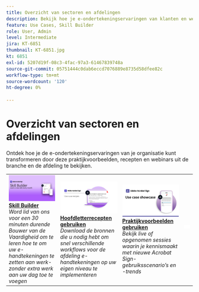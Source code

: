 ```yaml
---
title: Overzicht van sectoren en afdelingen
description: Bekijk hoe je e-ondertekeningservaringen van klanten en werknemers kunt transformeren via deze gebruiksscenario’s, recepten en webinars uit de echte industrie en afdelingen
feature: Use Cases, Skill Builder
role: User, Admin
level: Intermediate
jira: KT-6851
thumbnail: KT-6851.jpg
kt: 6851
exl-id: 5207d19f-08c3-4fac-97a3-61467839748a
source-git-commit: 05751444c0dab6eccd7076889e8735d58dfee82c
workflow-type: tm+mt
source-wordcount: '120'
ht-degree: 0%

---
```


# Overzicht van sectoren en afdelingen

Ontdek hoe je de e-ondertekeningservaringen van je organisatie kunt transformeren door deze praktijkvoorbeelden, recepten en webinars uit de branche en de afdeling te bekijken.

<table style="table-layout:fixed">
<tr>
  <td>
    <a href="innovation-series.md">
      <img alt="Skill Builder" src="../assets/SB_1280.jpg" />
    </a>
    <div>
    <a href="innovation-series.md"><strong>Skill Builder</strong></a>
    </div>
    <em>Word lid van ons voor een 30 minuten durende Bouwer van de Vaardigheid om te leren hoe te om uw e-handtekeningen te zetten aan werk-zonder extra werk aan uw dag toe te voegen</em>
    <br>
  </td>
  <td>
    <a href="recipes.md">
      <img alt="Hoofdletterrecepten gebruiken" src="../assets/Expand_RecipeR.png" />
    </a>
    <div>
    <a href="recipes.md"><strong>Hoofdletterrecepten gebruiken</strong></a>
    </div>
    <em>Download de bronnen die u nodig hebt om snel verschillende workflows voor de afdeling e-handtekeningen op uw eigen niveau te implementeren</em>
    <br>
  </td>
  <td>
    <a href="use-case-showcase.md">
      <img alt="Praktijkvoorbeelden gebruiken" src="../assets/UseCaseShowcaseR.png" />
    </a>
    <div>
    <a href="use-case-showcase.md"><strong>Praktijkvoorbeelden gebruiken</strong></a>
    </div>
    <em>Bekijk live of opgenomen sessies waarin je kennismaakt met nieuwe Acrobat Sign-gebruiksscenario’s en -trends</em>
    <br>
  </td>
  <td>
    <img alt="Spacer" src="../assets/Whitespacer.png" />
    <div>
    <br>
  </td>
</tr>
</table>
